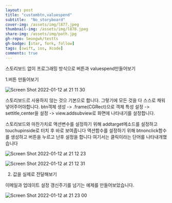 ```yaml
---
layout: post
title: "custombtn,valuespend" 
subtitle:  "No_storyboard"
cover-img: /assets/img/l877.jpeg
thumbnail-img: /assets/img/l878.jpeg
share-img: /assets/img/path.jpg
gh-repo: Seongwk/testts
gh-badge: [star, fork, follow]
tags: [swift, ios, Xcode]
comments: true
---
```


스토리보드 없이 프로그래밍 방식으로 버튼과 valuespend만들어보기

1.버튼 만들어보기

![Screen Shot 2022-01-12 at 21 11 30](https://user-images.githubusercontent.com/40172001/149138572-fb49b595-75f5-4c05-bd29-5ff3195f9ae7.png)

스토리보드르 사용하지 않는 것으 기본으로 합니다.
그렇기에 모든 것을 다 스스로 채워넣어주어야합니다.
btn객체 생성 -> .frame(CGRect)으로 객체 특성 설정 -> settitle,center을 설정 -> view.addsubview로 화면에 나타내기를 설정합니다.

스토리보드와 마찬가치로 액션변수를 설정하기 위해 addtarget메소드를 설정하고
touchupinside로 터치 후 바로 보여줍니다
액션함수를 설정하기 위해 btnonclick함수를 생성하고 버튼을 누르고 난후 설정을 합니다
여기서는 클릭이라는 단어를 나타내개했습니다

![Screen Shot 2022-01-12 at 21 12 23](https://user-images.githubusercontent.com/40172001/149139189-acbf2cbb-06d4-465f-8927-1cb1136596a0.png)

![Screen Shot 2022-01-12 at 21 12 31](https://user-images.githubusercontent.com/40172001/149139195-ce97b002-6569-4943-a363-b7c74d6c92c6.png)

2. 값을 실제로 전달해보기

이메일과 업데이트 설정 갱신주기를 넘기는 예제를 만들어보았습니다.

![Screen Shot 2022-01-12 at 21 23 00](https://user-images.githubusercontent.com/40172001/149140143-896731cf-fb20-489c-bee4-f451e37e1f0c.png)

